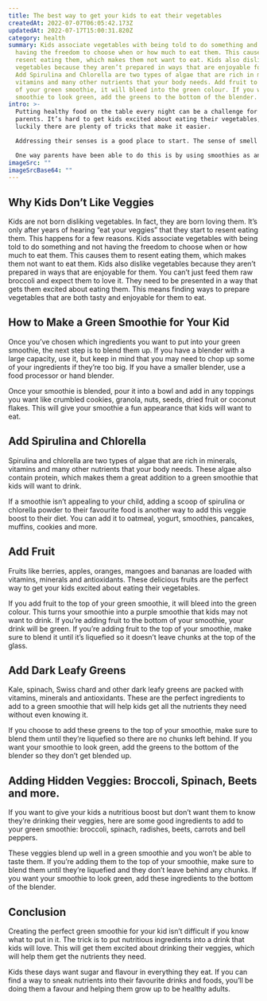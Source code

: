 ```yaml
---
title: The best way to get your kids to eat their vegetables
createdAt: 2022-07-07T06:05:42.173Z
updatedAt: 2022-07-17T15:00:31.820Z
category: health
summary: Kids associate vegetables with being told to do something and not
  having the freedom to choose when or how much to eat them. This causes them to
  resent eating them, which makes them not want to eat. Kids also dislike
  vegetables because they aren’t prepared in ways that are enjoyable for them.
  Add Spirulina and Chlorella are two types of algae that are rich in minerals,
  vitamins and many other nutrients that your body needs. Add fruit to the top
  of your green smoothie, it will bleed into the green colour. If you want your
  smoothie to look green, add the greens to the bottom of the blender.
intro: >-
  Putting healthy food on the table every night can be a challenge for many
  parents. It’s hard to get kids excited about eating their vegetables, but
  luckily there are plenty of tricks that make it easier.

  Addressing their senses is a good place to start. The sense of smell and taste are the primary drivers of our desire to eat one thing or another. Kids love things that look, smell, feel and taste good. The trick is finding ways to incorporate these elements into nutritious meals so they want to eat them.

  One way parents have been able to do this is by using smoothies as an opportunity to add hidden veggies into their kid’s diets without them knowing it. And, since you’ll be using green smoothies as the base for your drink—not just any old sweet smoothie—it won’t add any sugar or calories that you don’t want in there.
imageSrc: ""
imageSrcBase64: ""
---
```


## Why Kids Don’t Like Veggies

Kids are not born disliking vegetables. In fact, they are born loving them. It’s only after years of hearing “eat your veggies” that they start to resent eating them. This happens for a few reasons. Kids associate vegetables with being told to do something and not having the freedom to choose when or how much to eat them. This causes them to resent eating them, which makes them not want to eat them.
Kids also dislike vegetables because they aren’t prepared in ways that are enjoyable for them. You can’t just feed them raw broccoli and expect them to love it. They need to be presented in a way that gets them excited about eating them. This means finding ways to prepare vegetables that are both tasty and enjoyable for them to eat.

## How to Make a Green Smoothie for Your Kid

Once you’ve chosen which ingredients you want to put into your green smoothie, the next step is to blend them up. If you have a blender with a large capacity, use it, but keep in mind that you may need to chop up some of your ingredients if they’re too big. If you have a smaller blender, use a food processor or hand blender.

Once your smoothie is blended, pour it into a bowl and add in any toppings you want like crumbled cookies, granola, nuts, seeds, dried fruit or coconut flakes. This will give your smoothie a fun appearance that kids will want to eat.

## Add Spirulina and Chlorella

Spirulina and chlorella are two types of algae that are rich in minerals, vitamins and many other nutrients that your body needs. These algae also contain protein, which makes them a great addition to a green smoothie that kids will want to drink.

If a smoothie isn’t appealing to your child, adding a scoop of spirulina or chlorella powder to their favourite food is another way to add this veggie boost to their diet. You can add it to oatmeal, yogurt, smoothies, pancakes, muffins, cookies and more.

## Add Fruit

Fruits like berries, apples, oranges, mangoes and bananas are loaded with vitamins, minerals and antioxidants. These delicious fruits are the perfect way to get your kids excited about eating their vegetables.

If you add fruit to the top of your green smoothie, it will bleed into the green colour. This turns your smoothie into a purple smoothie that kids may not want to drink. If you’re adding fruit to the bottom of your smoothie, your drink will be green. If you’re adding fruit to the top of your smoothie, make sure to blend it until it’s liquefied so it doesn’t leave chunks at the top of the glass.

## Add Dark Leafy Greens

Kale, spinach, Swiss chard and other dark leafy greens are packed with vitamins, minerals and antioxidants. These are the perfect ingredients to add to a green smoothie that will help kids get all the nutrients they need without even knowing it.

If you choose to add these greens to the top of your smoothie, make sure to blend them until they’re liquefied so there are no chunks left behind. If you want your smoothie to look green, add the greens to the bottom of the blender so they don’t get blended up.

## Adding Hidden Veggies: Broccoli, Spinach, Beets and more.

If you want to give your kids a nutritious boost but don’t want them to know they’re drinking their veggies, here are some good ingredients to add to your green smoothie: broccoli, spinach, radishes, beets, carrots and bell peppers.

These veggies blend up well in a green smoothie and you won’t be able to taste them. If you’re adding them to the top of your smoothie, make sure to blend them until they’re liquefied and they don’t leave behind any chunks. If you want your smoothie to look green, add these ingredients to the bottom of the blender.

## Conclusion

Creating the perfect green smoothie for your kid isn’t difficult if you know what to put in it. The trick is to put nutritious ingredients into a drink that kids will love. This will get them excited about drinking their veggies, which will help them get the nutrients they need.

Kids these days want sugar and flavour in everything they eat. If you can find a way to sneak nutrients into their favourite drinks and foods, you’ll be doing them a favour and helping them grow up to be healthy adults.
